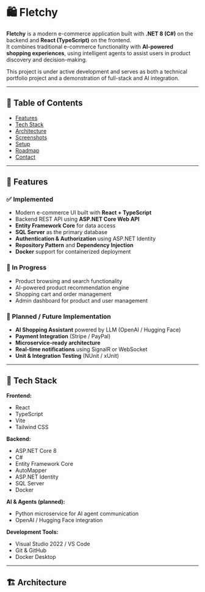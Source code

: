 # 🛍️ Fletchy

**Fletchy** is a modern e-commerce application built with **.NET 8 (C#)** on the backend and **React (TypeScript)** on the frontend.  
It combines traditional e-commerce functionality with **AI-powered shopping experiences**, using intelligent agents to assist users in product discovery and decision-making.

This project is under active development and serves as both a technical portfolio project and a demonstration of full-stack and AI integration.

---

## 📑 Table of Contents
- [Features](#-features)
- [Tech Stack](#-tech-stack)
- [Architecture](#-architecture)
- [Screenshots](#-screenshots)
- [Setup](#-setup)
- [Roadmap](#-roadmap)
- [Contact](#-contact)

---

## 🚀 Features

### ✅ Implemented
- Modern e-commerce UI built with **React + TypeScript**
- Backend REST API using **ASP.NET Core Web API**
- **Entity Framework Core** for data access
- **SQL Server** as the primary database
- **Authentication & Authorization** using ASP.NET Identity
- **Repository Pattern** and **Dependency Injection**
- **Docker** support for containerized deployment

### 🔄 In Progress
- Product browsing and search functionality  
- AI-powered product recommendation engine  
- Shopping cart and order management  
- Admin dashboard for product and user management  

### 🧠 Planned / Future Implementation
- **AI Shopping Assistant** powered by LLM (OpenAI / Hugging Face)  
- **Payment Integration** (Stripe / PayPal)  
- **Microservice-ready architecture**  
- **Real-time notifications** using SignalR or WebSocket  
- **Unit & Integration Testing** (NUnit / xUnit)

---

## 🧰 Tech Stack

**Frontend:**  
- React  
- TypeScript  
- Vite  
- Tailwind CSS  

**Backend:**  
- ASP.NET Core 8  
- C#  
- Entity Framework Core  
- AutoMapper  
- ASP.NET Identity  
- SQL Server  
- Docker  

**AI & Agents (planned):**  
- Python microservice for AI agent communication  
- OpenAI / Hugging Face integration  

**Development Tools:**  
- Visual Studio 2022 / VS Code  
- Git & GitHub  
- Docker Desktop  

---

## 🏗️ Architecture

